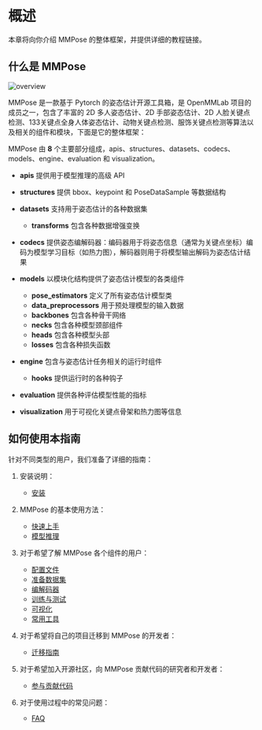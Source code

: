 # 概述

本章将向你介绍 MMPose 的整体框架，并提供详细的教程链接。

## 什么是 MMPose

![overview](https://user-images.githubusercontent.com/13503330/191004511-508d3ec6-9ead-4c52-a522-4d9aa1f26027.png)

MMPose 是一款基于 Pytorch 的姿态估计开源工具箱，是 OpenMMLab 项目的成员之一，包含了丰富的 2D 多人姿态估计、2D 手部姿态估计、2D 人脸关键点检测、133关键点全身人体姿态估计、动物关键点检测、服饰关键点检测等算法以及相关的组件和模块，下面是它的整体框架：

MMPose 由 **8** 个主要部分组成，apis、structures、datasets、codecs、models、engine、evaluation 和 visualization。

- **apis** 提供用于模型推理的高级 API

- **structures** 提供 bbox、keypoint 和 PoseDataSample 等数据结构

- **datasets** 支持用于姿态估计的各种数据集

  - **transforms** 包含各种数据增强变换

- **codecs** 提供姿态编解码器：编码器用于将姿态信息（通常为关键点坐标）编码为模型学习目标（如热力图），解码器则用于将模型输出解码为姿态估计结果

- **models** 以模块化结构提供了姿态估计模型的各类组件

  - **pose_estimators** 定义了所有姿态估计模型类
  - **data_preprocessors** 用于预处理模型的输入数据
  - **backbones** 包含各种骨干网络
  - **necks** 包含各种模型颈部组件
  - **heads** 包含各种模型头部
  - **losses** 包含各种损失函数

- **engine** 包含与姿态估计任务相关的运行时组件

  - **hooks** 提供运行时的各种钩子

- **evaluation** 提供各种评估模型性能的指标

- **visualization** 用于可视化关键点骨架和热力图等信息

## 如何使用本指南

针对不同类型的用户，我们准备了详细的指南：

1. 安装说明：

   - [安装](./installation.md)

2. MMPose 的基本使用方法：

   - [快速上手](./quick_run.md)
   - [模型推理](./user_guides/inference.md)

3. 对于希望了解 MMPose 各个组件的用户：

   - [配置文件](./user_guides/configs.md)
   - [准备数据集](./user_guides/prepare_datasets.md)
   - [编解码器](./user_guides/codecs.md)
   - [训练与测试](./user_guides/train_and_test.md)
   - [可视化](./user_guides/visualization.md)
   - [常用工具](./user_guides/useful_tools.md)

4. 对于希望将自己的项目迁移到 MMPose 的开发者：

   - [迁移指南](./migration.md)

5. 对于希望加入开源社区，向 MMPose 贡献代码的研究者和开发者：

   - [参与贡献代码](./notes/contribution_guide.md)

6. 对于使用过程中的常见问题：

   - [FAQ](./notes/faq.md)
